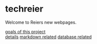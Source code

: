 # techreier
Welcome to Reiers new webpages.

[goals of this project](./eDrops/src/main/resources/static/markdown/goals_en.md)  
[details](./eDrops/src/main/resources/static/markdown/readme.md) 
[markdown related](./eDrops/src/main/resources/static/markdown/markdown.md)
[database related](./eDrops/src/main/resources/static/markdown/databases.md)  


